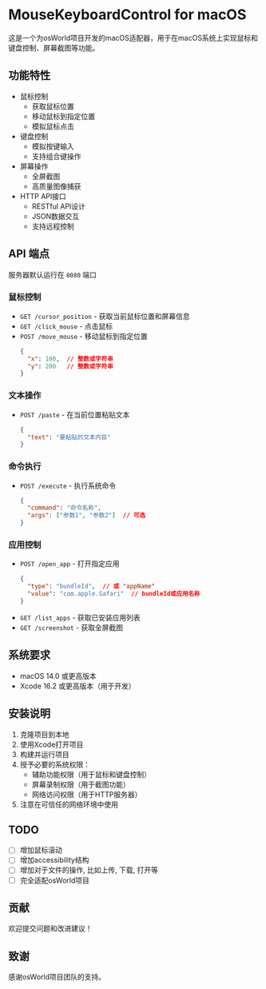 # MouseKeyboardControl for macOS

这是一个为osWorld项目开发的macOS适配器，用于在macOS系统上实现鼠标和键盘控制、屏幕截图等功能。

## 功能特性

- 鼠标控制
  - 获取鼠标位置
  - 移动鼠标到指定位置
  - 模拟鼠标点击
- 键盘控制
  - 模拟按键输入
  - 支持组合键操作
- 屏幕操作
  - 全屏截图
  - 高质量图像捕获
- HTTP API接口
  - RESTful API设计
  - JSON数据交互
  - 支持远程控制

## API 端点

服务器默认运行在 `8080` 端口

### 鼠标控制
- `GET /cursor_position` - 获取当前鼠标位置和屏幕信息
- `GET /click_mouse` - 点击鼠标
- `POST /move_mouse` - 移动鼠标到指定位置
  ```json
  {
    "x": 100,  // 整数或字符串
    "y": 200   // 整数或字符串
  }
  ```

### 文本操作
- `POST /paste` - 在当前位置粘贴文本
  ```json
  {
    "text": "要粘贴的文本内容"
  }
  ```

### 命令执行
- `POST /execute` - 执行系统命令
  ```json
  {
    "command": "命令名称",
    "args": ["参数1", "参数2"]  // 可选
  }
  ```

### 应用控制
- `POST /open_app` - 打开指定应用
  ```json
  {
    "type": "bundleId",  // 或 "appName"
    "value": "com.apple.Safari"  // bundleId或应用名称
  }
  ```
- `GET /list_apps` - 获取已安装应用列表
- `GET /screenshot` - 获取全屏截图

## 系统要求

- macOS 14.0 或更高版本
- Xcode 16.2 或更高版本（用于开发）

## 安装说明

1. 克隆项目到本地
2. 使用Xcode打开项目
3. 构建并运行项目
4. 授予必要的系统权限：
   - 辅助功能权限（用于鼠标和键盘控制）
   - 屏幕录制权限（用于截图功能）
   - 网络访问权限（用于HTTP服务器）
5. 注意在可信任的网络环境中使用

## TODO

- [ ] 增加鼠标滚动
- [ ] 增加accessibility结构
- [ ] 增加对于文件的操作, 比如上传, 下载, 打开等
- [ ] 完全适配osWorld项目

## 贡献

欢迎提交问题和改进建议！

## 致谢

感谢osWorld项目团队的支持。
